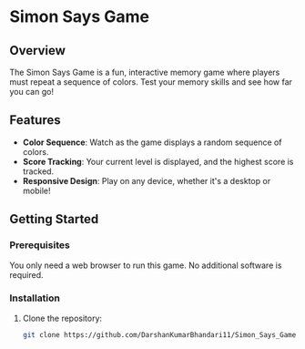 # Simon Says Game

## Overview

The Simon Says Game is a fun, interactive memory game where players must repeat a sequence of colors. Test your memory skills and see how far you can go!

## Features

- **Color Sequence**: Watch as the game displays a random sequence of colors.
- **Score Tracking**: Your current level is displayed, and the highest score is tracked.
- **Responsive Design**: Play on any device, whether it's a desktop or mobile!

## Getting Started

### Prerequisites

You only need a web browser to run this game. No additional software is required.

### Installation

1. Clone the repository:
   ```bash
   git clone https://github.com/DarshanKumarBhandari11/Simon_Says_Game.git